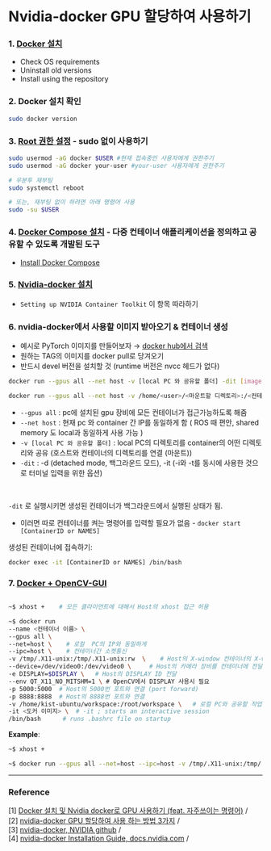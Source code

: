 # Nvidia-docker GPU 할당하여 사용하기 

### 1. [Docker 설치](https://docs.docker.com/engine/install/ubuntu/)
* Check OS requirements 
* Uninstall old versions
* Install using the repository

### 2. Docker 설치 확인 
```bash
sudo docker version
```

### 3. [Root 권한 설정](https://blusky10.tistory.com/359) - sudo 없이 사용하기
```bash
sudo usermod -aG docker $USER #현재 접속중인 사용자에게 권한주기 
sudo usermod -aG docker your-user #your-user 사용자에게 권한주기

# 우분투 재부팅
sudo systemctl reboot

# 또는, 재부팅 없이 하려면 아래 명령어 사용
sudo -su $USER
```

### 4. [Docker Compose 설치](https://docs.microsoft.com/ko-kr/visualstudio/docker/tutorials/use-docker-compose) - 다중 컨테이너 애플리케이션을 정의하고 공유할 수 있도록 개발된 도구
* [Install Docker Compose](https://docs.docker.com/compose/install/)

### 5. [Nvidia-docker 설치](https://docs.nvidia.com/datacenter/cloud-native/container-toolkit/install-guide.html#docker)
* ```Setting up NVIDIA Container Toolkit``` 이 항목 따라하기 

### 6. nvidia-docker에서 사용할 이미지 받아오기 & 컨테이너 생성 
* 예시로 PyTorch 이미지를 만들어보자 → [docker hub에서 검색](https://hub.docker.com/r/pytorch/pytorch/tags?page=1&ordering=last_updated)
* 원하는 TAG의 이미지를 docker pull로 당겨오기 
* 반드시 devel 버전을 설치할 것 (runtime 버전은 nvcc 헤드가 없다) 
```bash
docker run --gpus all --net host -v [local PC 와 공유할 폴더] -dit [image:tag] /bin/bash   # 예시 

docker run --gpus all --net host -v /home/<user>/<마운트할 디렉토리>:/<컨테이너에 마운트할 위치> -dit pytorch/pytorch:1.8.0-cuda11.1-cudnn8-devel /bin/bash
```
  * ```--gpus all``` : pc에 설치된 gpu 장비에 모든 컨테이너가 접근가능하도록 해줌
  * ```--net host``` : 현재 pc 와 container 간 IP를 동일하게 함 ( ROS 때 편안, shared memory 도 local과 동일하게 사용 가능 )
  * ```-v [local PC 와 공유할 폴더]``` :  local PC의 디렉토리를 container의 어떤 디렉토리와 공유 (호스트와 컨테이너의 디렉토리를 연결 (마운트))
  * ```-dit``` : -d (detached mode, 백그라운드 모드), -it (-i와 -t를 동시에 사용한 것으로 터미널 입력을 위한 옵션)

<br/>

```-dit``` 로 실행시키면 생성된 컨테이너가 백그라운드에서 실행된 상태가 됨. 
* 이러면 따로 컨테이너를 켜는 명령어를 입력할 필요가 없음 - ```docker start [ContainerID or NAMES]```

생성된 컨테이너에 접속하기:
```bash
docker exec -it [ContainerID or NAMES] /bin/bash
```


### 7. [Docker + OpenCV-GUI](https://blog.naver.com/cheeryun/222383212241)
``` bash 

~$ xhost +    # 모든 클라이언트에 대해서 Host의 xhost 접근 허용 

~$ docker run 
--name <컨테이너 이름> \ 
--gpus all \ 
--net=host \    # 로컬  PC의 IP와 동일하게 
--ipc=host \    # 컨테이너간 소켓통신
-v /tmp/.X11-unix:/tmp/.X11-unix:rw  \    # Host의 X-window 컨테이너의 X-window 연결 (volume mount)
--device=/dev/video0:/dev/video0 \     # Host의 카메라 장비를 컨테이너에 전달  
-e DISPLAY=$DISPLAY \   # Host의 DISPLAY ID 전달 
--env QT_X11_NO_MITSHM=1 \ # OpenCV에서 DISPLAY 사용시 필요 
-p 5000:5000  # Host의 5000번 포트와 연결 (port forward)
-p 8888:8888  # Host의 8888번 포트와 연결 
-v /home/kist-ubuntu/workspace:/root/workspace \   # 로컬 PC와 공유할 작업 공간 
-it <도커 이미지> \  # -it ; starts an interactive session
/bin/bash      # runs .bashrc file on startup

```
__Example__:
```bash 
~$ xhost + 

~$ docker run --gpus all --net=host --ipc=host -v /tmp/.X11-unix:/tmp/.X11-unix --device=/dev/video0:/dev/video0 -e DISPLAY=$DISPLAY --env QT_X11_NO_MITSHM=1 -v <공유할 작업공간>:/root/workspace -it <도커_이미지> /bin/bash

```






***
### Reference 
[1] [Docker 설치 및 Nvidia docker로 GPU 사용하기 (feat. 자주쓰이는 명령어)](https://keyog.tistory.com/43) / <br/>
[2] [nvidia-docker GPU 할당하여 사용 하는 방법 3가지](https://kyumdoctor.co.kr/18) / <br/>
[3] [nvidia-docker, NVIDIA github](https://github.com/NVIDIA/nvidia-docker) / <br/>
[4] [nvidia-docker Installation Guide, docs.nvidia.com](https://docs.nvidia.com/datacenter/cloud-native/container-toolkit/install-guide.html#docker) / <br/>


